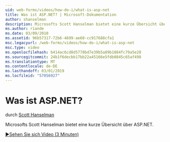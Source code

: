 ```yaml
---
uid: web-forms/videos/how-do-i/what-is-asp-net
title: Was ist ASP.NET? | Microsoft-Dokumentation
author: shanselman
description: Microsofts Scott Hanselman bietet eine kurze Übersicht über ASP.NET.
ms.author: riande
ms.date: 03/09/2010
ms.assetid: 96b57317-72b6-4699-ae60-cc917688cfa1
msc.legacyurl: /web-forms/videos/how-do-i/what-is-asp-net
msc.type: video
ms.openlocfilehash: b414ac6cd8d5778bd7e39b5a89b1884fc79a5e28
ms.sourcegitcommit: 24b1f6decbb17bb22a45166e5fdb0845c65af498
ms.translationtype: MT
ms.contentlocale: de-DE
ms.lasthandoff: 03/01/2019
ms.locfileid: "57056927"
---
```

<a name="what-is-aspnet"></a>Was ist ASP.NET?
====================
durch [Scott Hanselman](https://github.com/shanselman)

Microsofts Scott Hanselman bietet eine kurze Übersicht über ASP.NET.

[&#9654;Sehen Sie sich Video (3 Minuten)](https://channel9.msdn.com/Blogs/ASP-NET-Site-Videos/what-is-asp-net)
